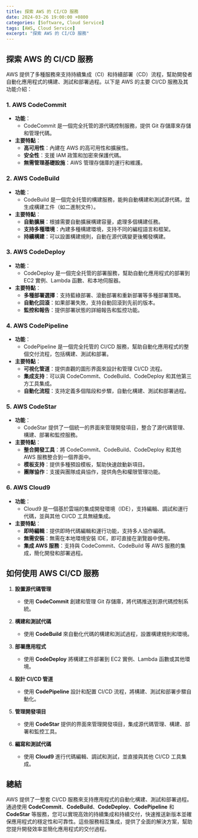 ```yaml
---
title: 探索 AWS 的 CI/CD 服務
date: 2024-03-26 19:00:00 +0800
categories: [Software, Cloud Service]
tags: [AWS, Cloud Service] 
excerpt: "探索 AWS 的 CI/CD 服務"
---
```


## 探索 AWS 的 CI/CD 服務

AWS 提供了多種服務來支持持續集成（CI）和持續部署（CD）流程，幫助開發者自動化應用程式的構建、測試和部署過程。以下是 AWS 的主要 CI/CD 服務及其功能介紹：

### **1. AWS CodeCommit**
- **功能**：
  - CodeCommit 是一個完全托管的源代碼控制服務，提供 Git 存儲庫來存儲和管理代碼。
- **主要特點**：
  - **高可用性**：內建在 AWS 的高可用性和擴展性。
  - **安全性**：支援 IAM 政策和加密來保護代碼。
  - **無需管理基礎設施**：AWS 管理存儲庫的運行和維護。

### **2. AWS CodeBuild**
- **功能**：
  - CodeBuild 是一個完全托管的構建服務，能夠自動構建和測試源代碼，並生成構建工件（如二進制文件）。
- **主要特點**：
  - **自動擴展**：根據需要自動擴展構建容量，處理多個構建任務。
  - **支持多種環境**：內建多種構建環境，支持不同的編程語言和框架。
  - **持續構建**：可以設置構建規則，自動在源代碼變更後觸發構建。

### **3. AWS CodeDeploy**
- **功能**：
  - CodeDeploy 是一個完全托管的部署服務，幫助自動化應用程式的部署到 EC2 實例、Lambda 函數、和本地伺服器。
- **主要特點**：
  - **多種部署選擇**：支持藍綠部署、滾動部署和重新部署等多種部署策略。
  - **自動化回滾**：如果部署失敗，支持自動回滾到先前的版本。
  - **監控和報告**：提供部署狀態的詳細報告和監控功能。

### **4. AWS CodePipeline**
- **功能**：
  - CodePipeline 是一個完全托管的 CI/CD 服務，幫助自動化應用程式的整個交付流程，包括構建、測試和部署。
- **主要特點**：
  - **可視化管道**：提供直觀的圖形界面來設計和管理 CI/CD 流程。
  - **集成支持**：可以與 CodeCommit、CodeBuild、CodeDeploy 和其他第三方工具集成。
  - **自動化流程**：支持定義多個階段和步驟，自動化構建、測試和部署過程。

### **5. AWS CodeStar**
- **功能**：
  - CodeStar 提供了一個統一的界面來管理開發項目，整合了源代碼管理、構建、部署和監控服務。
- **主要特點**：
  - **整合開發工具**：將 CodeCommit、CodeBuild、CodeDeploy 和其他 AWS 服務整合到一個界面中。
  - **模板支持**：提供多種預設模板，幫助快速啟動新項目。
  - **團隊協作**：支援與團隊成員協作，提供角色和權限管理功能。

### **6. AWS Cloud9**
- **功能**：
  - Cloud9 是一個基於雲端的集成開發環境（IDE），支持編輯、調試和運行代碼，並與其他 CI/CD 工具無縫集成。
- **主要特點**：
  - **即時編輯**：提供即時代碼編輯和運行功能，支持多人協作編碼。
  - **無需安裝**：無需在本地環境安裝 IDE，即可直接在瀏覽器中使用。
  - **集成 AWS 服務**：支持與 CodeCommit、CodeBuild 等 AWS 服務的集成，簡化開發和部署過程。

## **如何使用 AWS CI/CD 服務**

1. **設置源代碼管理**
   - 使用 **CodeCommit** 創建和管理 Git 存儲庫，將代碼推送到源代碼控制系統。

2. **構建和測試代碼**
   - 使用 **CodeBuild** 來自動化代碼的構建和測試過程，設置構建規則和環境。

3. **部署應用程式**
   - 使用 **CodeDeploy** 將構建工件部署到 EC2 實例、Lambda 函數或其他環境。

4. **設計 CI/CD 管道**
   - 使用 **CodePipeline** 設計和配置 CI/CD 流程，將構建、測試和部署步驟自動化。

5. **管理開發項目**
   - 使用 **CodeStar** 提供的界面來管理開發項目，集成源代碼管理、構建、部署和監控工具。

6. **編寫和測試代碼**
   - 使用 **Cloud9** 進行代碼編輯、調試和測試，並直接與其他 CI/CD 工具集成。

## **總結**

AWS 提供了一整套 CI/CD 服務來支持應用程式的自動化構建、測試和部署過程。通過使用 **CodeCommit**、**CodeBuild**、**CodeDeploy**、**CodePipeline** 和 **CodeStar** 等服務，您可以實現高效的持續集成和持續交付，快速推送新版本並確保應用程式的穩定性和可靠性。這些服務相互集成，提供了全面的解決方案，幫助您提升開發效率並簡化應用程式的交付過程。

